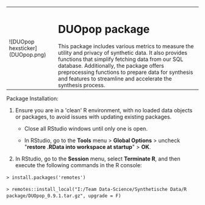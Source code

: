 <table>
<tr>
<td>
![DUOpop hexsticker](DUOpop.png)
</td>
<td>
<h1>DUOpop package</h1>
This package includes various metrics to measure the utility and privacy of synthetic data. It also provides functions that simplify fetching data from our SQL database. Additionally, the package offers preprocessing functions to prepare data for synthesis and features to streamline and accelerate the synthesis process. 
</td>
</tr>
</table>

Package Installation:

1.  Ensure you are in a 'clean' R environment, with no loaded data objects or packages, to avoid issues with updating existing packages.

    -   Close all RStudio windows until only one is open.

    -   In RStudio, go to the **Tools** menu \> **Global Options** \> uncheck "**restore .RData into workspace at startup**" \> **OK**.

2.  In RStudio, go to the **Session** menu, select **Terminate R**, and then execute the following commands in the R console:

`> install.packages('remotes')`

`> remotes::install_local("I:/Team Data-Science/Synthetische Data/R package/DUOpop_0.9.1.tar.gz", upgrade = F)`

